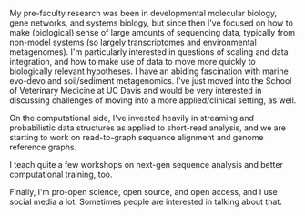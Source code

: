 My pre-faculty research was been in developmental molecular biology,
gene networks, and systems biology, but since then I've focused on how
to make (biological) sense of large amounts of sequencing data,
typically from non-model systems (so largely transcriptomes and
environmental metagenomes).  I'm particularly interested in questions
of scaling and data integration, and how to make use of data to move
more quickly to biologically relevant hypotheses.  I have an abiding
fascination with marine evo-devo and soil/sediment metagenomics.  I've
just moved into the School of Veterinary Medicine at UC Davis and
would be very interested in discussing challenges of moving into a
more applied/clinical setting, as well.

On the computational side, I've invested heavily in streaming and
probabilistic data structures as applied to short-read analysis, and
we are starting to work on read-to-graph sequence alignment and genome
reference graphs.

I teach quite a few workshops on next-gen sequence analysis and better
computational training, too.

Finally, I'm pro-open science, open source, and open access, and I use
social media a lot.  Sometimes people are interested in talking about
that.


